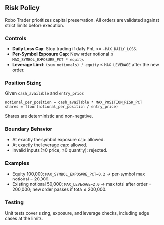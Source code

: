 ## Risk Policy

Robo Trader prioritizes capital preservation. All orders are validated against strict limits before execution.

### Controls
- **Daily Loss Cap**: Stop trading if daily PnL <= `-MAX_DAILY_LOSS`.
- **Per-Symbol Exposure Cap**: New order notional ≤ `MAX_SYMBOL_EXPOSURE_PCT * equity`.
- **Leverage Limit**: `(sum notionals) / equity` ≤ `MAX_LEVERAGE` after the new order.

### Position Sizing
Given `cash_available` and `entry_price`:
```
notional_per_position = cash_available * MAX_POSITION_RISK_PCT
shares = floor(notional_per_position / entry_price)
```
Shares are deterministic and non-negative.

### Boundary Behavior
- At exactly the symbol exposure cap: allowed.
- At exactly the leverage cap: allowed.
- Invalid inputs (≤0 price, ≤0 quantity): rejected.

### Examples
- Equity 100,000; `MAX_SYMBOL_EXPOSURE_PCT=0.2` → per-symbol max notional = 20,000.
- Existing notional 50,000; `MAX_LEVERAGE=2.0` → max total after order = 200,000; new order passes if total ≤ 200,000.

### Testing
Unit tests cover sizing, exposure, and leverage checks, including edge cases at the limits.


